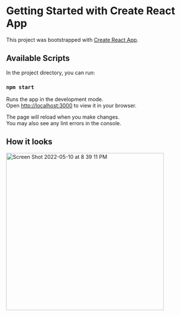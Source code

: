 # Getting Started with Create React App

This project was bootstrapped with [Create React App](https://github.com/facebook/create-react-app).

## Available Scripts

In the project directory, you can run:

### `npm start`

Runs the app in the development mode.\
Open [http://localhost:3000](http://localhost:3000) to view it in your browser.

The page will reload when you make changes.\
You may also see any lint errors in the console.

## How it looks
<img width="426" alt="Screen Shot 2022-05-10 at 8 39 11 PM" src="https://user-images.githubusercontent.com/96704494/167746432-168f94c5-229b-431a-aa49-0b403e78b34b.png">

